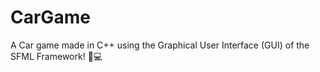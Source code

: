 # CarGame
A Car game made in C++ using the Graphical User Interface (GUI) of the SFML Framework! 🌟💻
